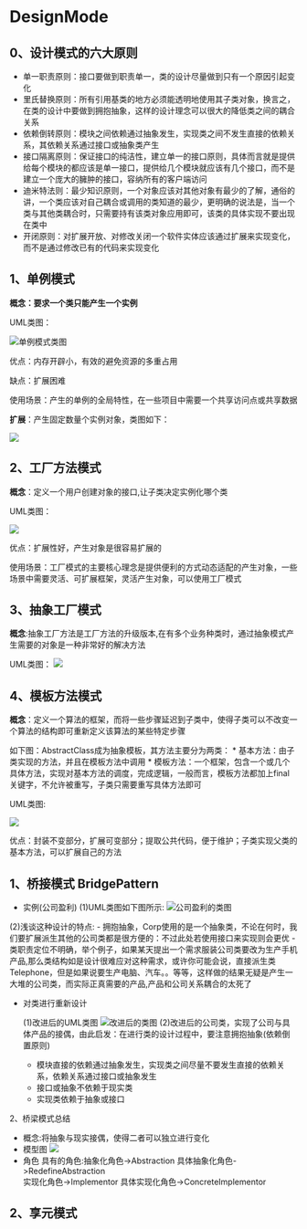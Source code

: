 # DesignMode
0、设计模式的六大原则
------------
* 单一职责原则：接口要做到职责单一，类的设计尽量做到只有一个原因引起变化
* 里氏替换原则：所有引用基类的地方必须能透明地使用其子类对象，换言之，在类的设计中要做到拥抱抽象，这样的设计理念可以很大的降低类之间的耦合关系
* 依赖倒转原则：模块之间依赖通过抽象发生，实现类之间不发生直接的依赖关系，其依赖关系通过接口或抽象类产生
* 接口隔离原则：保证接口的纯洁性，建立单一的接口原则，具体而言就是提供给每个模块的都应该是单一接口，提供给几个模块就应该有几个接口，而不是建立一个庞大的臃肿的接口，容纳所有的客户端访问
* 迪米特法则：最少知识原则，一个对象应该对其他对象有最少的了解，通俗的讲，一个类应该对自己耦合或调用的类知道的最少，更明确的说法是，当一个类与其他类耦合时，只需要持有该类对象应用即可，该类的具体实现不要出现在类中
*  开闭原则：对扩展开放、对修改关闭一个软件实体应该通过扩展来实现变化，而不是通过修改已有的代码来实现变化

1、单例模式
------------------------
**概念：要求一个类只能产生一个实例**

UML类图：

![单例模式类图](./src/main/resources/Emperor.png)

优点：内存开辟小，有效的避免资源的多重占用

缺点：扩展困难

使用场景：产生的单例的全局特性，在一些项目中需要一个共享访问点或共享数据

**扩展**：产生固定数量个实例对象，类图如下：

![](./src/main/resources/EmperorExpand.png)

2、工厂方法模式
---------------------------
**概念**：定义一个用户创建对象的接口,让子类决定实例化哪个类

UML类图：

![](./src/main/resources/factory.png)

优点：扩展性好，产生对象是很容易扩展的

使用场景：工厂模式的主要核心理念是提供便利的方式动态适配的产生对象，一些场景中需要灵活、可扩展框架，灵活产生对象，可以使用工厂模式


3、抽象工厂模式
------------------------
**概念**:抽象工厂方法是工厂方法的升级版本,在有多个业务种类时，通过抽象模式产生需要的对象是一种非常好的解决方法

UML类图：
![](./src/main/resources/AbstractFactory.png)


4、模板方法模式
--------------------
**概念**：定义一个算法的框架，而将一些步骤延迟到子类中，使得子类可以不改变一个算法的结构即可重新定义该算法的某些特定步骤

如下图：AbstractClass成为抽象模板，其方法主要分为两类：
	* 基本方法：由子类实现的方法，并且在模板方法中调用
	* 模板方法：一个框架，包含一个或几个具体方法，实现对基本方法的调度，完成逻辑，一般而言，模板方法都加上final关键字，不允许被重写，子类只需要重写具体方法即可

UML类图:

![](./src/main/resources/TemplatePattern.png)

优点：封装不变部分，扩展可变部分；提取公共代码，便于维护；子类实现父类的基本方法，可以扩展自己的方法


1、桥接模式 BridgePattern
----------------
* 实例(公司盈利)
 (1)UML类图如下图所示:
 ![公司盈利的类图](./src/main/resources/productprofit.png)
 
 (2)浅谈这种设计的特点:
 	- 拥抱抽象，Corp使用的是一个抽象类，不论在何时，我们要扩展派生其他的公司类都是很方便的：不过此处若使用接口来实现则会更优
 	- 类职责定位不明确，举个例子，如果某天提出一个需求服装公司类要改为生产手机产品,那么类结构如是设计很难应对这种需求，或许你可能会说，直接派生类Telephone，但是如果说要生产电脑、汽车。。等等，这样做的结果无疑是产生一大堆的公司类，而实际正真需要的产品,产品和公司关系耦合的太死了

* 对类进行重新设计

  (1)改进后的UML类图
  ![改进后的类图](./src/main/resources/productprofit2.png)
  (2)改进后的公司类，实现了公司与具体产品的接偶，由此启发：在进行类的设计过程中，要注意拥抱抽象(依赖倒置原则)
  * 模块直接的依赖通过抽象发生，实现类之间尽量不要发生直接的依赖关系，依赖关系通过接口或抽象发生
  * 接口或抽象不依赖于现实类
  * 实现类依赖于抽象或接口

2、桥梁模式总结
* 概念:将抽象与现实接偶，使得二者可以独立进行变化
* 模型图
 ![](./src/main/resources/improvePic.png)
* 角色 具有的角色:抽象化角色->Abstraction	具体抽象化角色->RedefineAbstraction  
实现化角色->Implementor  具体实现化角色->ConcreteImplementor

2、享元模式
--------------------

